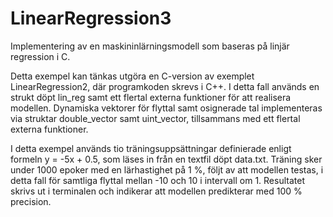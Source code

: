 # LinearRegression3
Implementering av en maskininlärningsmodell som baseras på linjär regression i C.

Detta exempel kan tänkas utgöra en C-version av exemplet LinearRegression2, där programkoden skrevs i C++.
I detta fall används en strukt döpt lin_reg samt ett flertal externa funktioner för att realisera modellen. 
Dynamiska vektorer för flyttal samt osignerade tal implementeras via struktar double_vector samt uint_vector, 
tillsammans med ett flertal externa funktioner.

I detta exempel används tio träningsuppsättningar definierade enligt formeln y = -5x + 0.5, som läses in från en textfil döpt data.txt. 
Träning sker under 1000 epoker med en lärhastighet på 1 %, följt av att modellen testas, i detta fall för samtliga flyttal mellan -10 och 10 i intervall om 1. 
Resultatet skrivs ut i terminalen och indikerar att modellen predikterar med 100 % precision.
